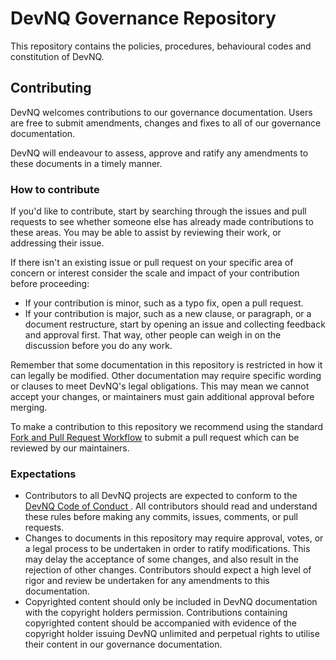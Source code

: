 # DevNQ Governance Repository

This repository contains the policies, procedures, behavioural codes
and constitution of DevNQ.

## Contributing

DevNQ welcomes contributions to our governance documentation. Users are
free to submit amendments, changes and fixes to all of our governance
documentation.

DevNQ will endeavour to assess, approve and ratify any amendments to
these documents in a timely manner.

### How to contribute

If you'd like to contribute, start by searching through the issues and
pull requests to see whether someone else has already made
contributions to these areas. You may be able to assist by reviewing
their work, or addressing their issue.

If there isn't an existing issue or pull request on your specific area
of concern or interest consider the scale and impact of your
contribution before proceeding:
- If your contribution is minor, such as a typo fix, open a
pull request.
- If your contribution is major, such as a new clause, or paragraph,
or a document restructure, start by opening an issue and collecting
feedback and approval first. That way, other people can weigh in on
the discussion before you do any work.

Remember that some documentation in this repository is restricted in
how it can legally be modified. Other documentation may require
specific wording or clauses to meet DevNQ's legal obligations. This may
mean we cannot accept your changes, or maintainers must gain additional
approval before merging.

To make a contribution to this repository we recommend using the
standard [Fork and Pull Request
Workflow](https://gist.github.com/Chaser324/ce0505fbed06b947d962) to
submit a pull request which can be reviewed by our maintainers.

### Expectations

- Contributors to all DevNQ projects are expected to conform to the
[DevNQ Code of Conduct
](https://github.com/devnq/governance/blob/master/code-of-conduct.md).
All contributors should read and understand these rules before making
any commits, issues, comments, or pull requests.
- Changes to documents in this repository may require approval, votes,
 or a legal process to be undertaken in order to ratify modifications.
 This may delay the acceptance of some changes, and also result in the
 rejection of other changes. Contributors should expect a high level of
 rigor and review be undertaken for any amendments to this
 documentation.
- Copyrighted content should only be included in DevNQ documentation
 with the copyright holders permission. Contributions containing
 copyrighted content should be accompanied with evidence of the
 copyright holder issuing DevNQ unlimited and perpetual rights to
 utilise their content in our governance documentation.